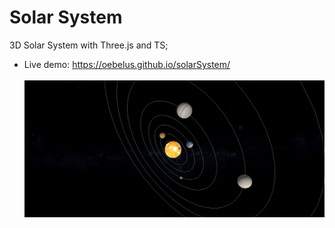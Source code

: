 # Solar System
3D Solar System with Three.js and TS; 
- Live demo: https://oebelus.github.io/solarSystem/ <br><br>
![solarsys](./src/image.png)
